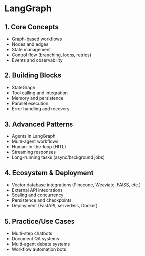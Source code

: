 # LangGraph 
## 1. Core Concepts
- Graph-based workflows
- Nodes and edges
- State management
- Control flow (branching, loops, retries)
- Events and observability

## 2. Building Blocks
- StateGraph
- Tool calling and integration
- Memory and persistence
- Parallel execution
- Error handling and recovery

## 3. Advanced Patterns
- Agents in LangGraph
- Multi-agent workflows
- Human-in-the-loop (HITL)
- Streaming responses
- Long-running tasks (async/background jobs)

## 4. Ecosystem & Deployment
- Vector database integrations (Pinecone, Weaviate, FAISS, etc.)
- External API integrations
- Scaling and concurrency
- Persistence and checkpoints
- Deployment (FastAPI, serverless, Docker)

## 5. Practice/Use Cases
- Multi-step chatbots
- Document QA systems
- Multi-agent debate systems
- Workflow automation bots
